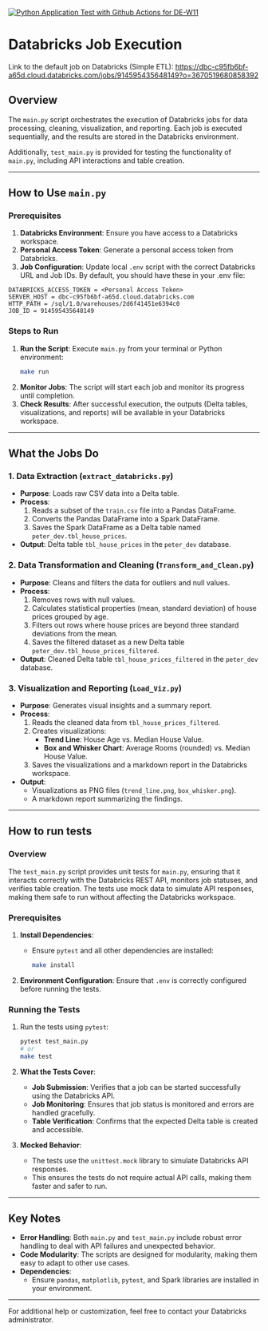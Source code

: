[![Python Application Test with Github Actions for DE-W11](https://github.com/cpyang123/DE-W11/actions/workflows/test.yml/badge.svg)](https://github.com/cpyang123/DE-W11/actions/workflows/test.yml)

#  Databricks Job Execution

Link to the default job on Databricks (Simple ETL): https://dbc-c95fb6bf-a65d.cloud.databricks.com/jobs/914595435648149?o=3670519680858392

## Overview
The `main.py` script orchestrates the execution of Databricks jobs for data processing, cleaning, visualization, and reporting. Each job is executed sequentially, and the results are stored in the Databricks environment.

Additionally, `test_main.py` is provided for testing the functionality of `main.py`, including API interactions and table creation.

---

## How to Use `main.py`

### Prerequisites
1. **Databricks Environment**: Ensure you have access to a Databricks workspace.
2. **Personal Access Token**: Generate a personal access token from Databricks.
3. **Job Configuration**: Update local `.env` script with the correct Databricks URL and Job IDs.
By default, you should have these in your .env file:

```{bash}
DATABRICKS_ACCESS_TOKEN = <Personal Access Token>
SERVER_HOST = dbc-c95fb6bf-a65d.cloud.databricks.com
HTTP_PATH = /sql/1.0/warehouses/2d6f41451e6394c0
JOB_ID = 914595435648149
```

### Steps to Run
1. **Run the Script**:
   Execute `main.py` from your terminal or Python environment:
   ```bash
   make run
   ```
2. **Monitor Jobs**:
   The script will start each job and monitor its progress until completion.
3. **Check Results**:
   After successful execution, the outputs (Delta tables, visualizations, and reports) will be available in your Databricks workspace.

---

## What the Jobs Do

### 1. **Data Extraction (`extract_databricks.py`)**
   - **Purpose**: Loads raw CSV data into a Delta table.
   - **Process**:
     1. Reads a subset of the `train.csv` file into a Pandas DataFrame.
     2. Converts the Pandas DataFrame into a Spark DataFrame.
     3. Saves the Spark DataFrame as a Delta table named `peter_dev.tbl_house_prices`.
   - **Output**: Delta table `tbl_house_prices` in the `peter_dev` database.

### 2. **Data Transformation and Cleaning (`Transform_and_Clean.py`)**
   - **Purpose**: Cleans and filters the data for outliers and null values.
   - **Process**:
     1. Removes rows with null values.
     2. Calculates statistical properties (mean, standard deviation) of house prices grouped by age.
     3. Filters out rows where house prices are beyond three standard deviations from the mean.
     4. Saves the filtered dataset as a new Delta table `peter_dev.tbl_house_prices_filtered`.
   - **Output**: Cleaned Delta table `tbl_house_prices_filtered` in the `peter_dev` database.

### 3. **Visualization and Reporting (`Load_Viz.py`)**
   - **Purpose**: Generates visual insights and a summary report.
   - **Process**:
     1. Reads the cleaned data from `tbl_house_prices_filtered`.
     2. Creates visualizations:
        - **Trend Line**: House Age vs. Median House Value.
        - **Box and Whisker Chart**: Average Rooms (rounded) vs. Median House Value.
     3. Saves the visualizations and a markdown report in the Databricks workspace.
   - **Output**:
     - Visualizations as PNG files (`trend_line.png`, `box_whisker.png`).
     - A markdown report summarizing the findings.

---

## How to run tests

### Overview
The `test_main.py` script provides unit tests for `main.py`, ensuring that it interacts correctly with the Databricks REST API, monitors job statuses, and verifies table creation. The tests use mock data to simulate API responses, making them safe to run without affecting the Databricks workspace.

### Prerequisites
1. **Install Dependencies**:
   - Ensure `pytest` and all other dependencies are installed:
     ```bash
     make install
     ```

2. **Environment Configuration**:
   Ensure that `.env` is correctly configured before running the tests.

### Running the Tests
1. Run the tests using `pytest`:
   ```bash
   pytest test_main.py
   # or 
   make test
   ```

2. **What the Tests Cover**:
   - **Job Submission**: Verifies that a job can be started successfully using the Databricks API.
   - **Job Monitoring**: Ensures that job status is monitored and errors are handled gracefully.
   - **Table Verification**: Confirms that the expected Delta table is created and accessible.

3. **Mocked Behavior**:
   - The tests use the `unittest.mock` library to simulate Databricks API responses.
   - This ensures the tests do not require actual API calls, making them faster and safer to run.

---

## Key Notes
- **Error Handling**: Both `main.py` and `test_main.py` include robust error handling to deal with API failures and unexpected behavior.
- **Code Modularity**: The scripts are designed for modularity, making them easy to adapt to other use cases.
- **Dependencies**:
  - Ensure `pandas`, `matplotlib`, `pytest`, and Spark libraries are installed in your environment.

---

For additional help or customization, feel free to contact your Databricks administrator.

